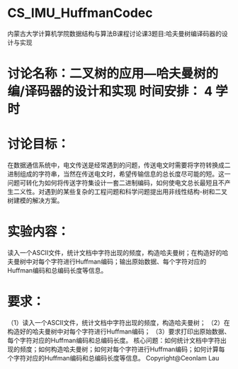 # CS_IMU_HuffmanCodec
内蒙古大学计算机学院数据结构与算法B课程讨论课3题目:哈夫曼树编译码器的设计与实现
# 讨论名称：二叉树的应用—哈夫曼树的编/译码器的设计和实现	时间安排： 4  学时
# 讨论目标：
在数据通信系统中，电文传送是经常遇到的问题，传送电文时需要将字符转换成二进制组成的字符串，当然在传送电文时，希望传输信息的总长度尽可能的短。这一问题可转化为如何将传送字符集设计一套二进制编码，如何使电文总长最短且不产生二义性。对遇到的某些复杂的工程问题和科学问题提出用非线性结构-树和二叉树建模的解决方案。
# 实验内容：
读入一个ASCII文件，统计文档中字符出现的频度，构造哈夫曼树；在构造好的哈夫曼树中对每个字符进行Huffman编码；输出原始数据、每个字符对应的Huffman编码和总编码长度等信息。
# 要求：
（1）读入一个ASCII文件，统计文档中字符出现的频度，构造哈夫曼树；
（2）在构造好的哈夫曼树中对每个字符进行Huffman编码；
（3）要求打印出原始数据、每个字符对应的Huffman编码和总编码长度。
核心问题：如何统计文档中字符出现的频度；如何构造哈夫曼树；如何对每个字符进行Huffman编码；如何计算每个字符对应的Huffman编码和总编码长度等信息。
Copyright@Ceonlam Lau
